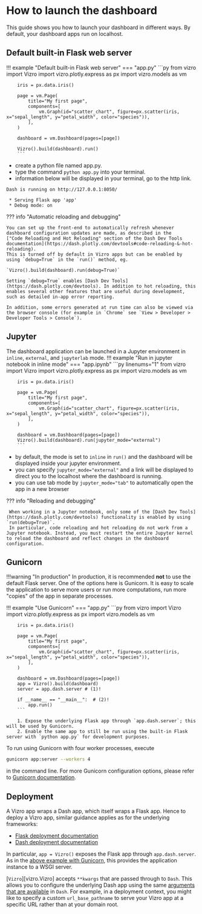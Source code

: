 # How to launch the dashboard

This guide shows you how to launch your dashboard in different ways. By default, your dashboard apps run on localhost.

## Default built-in Flask web server

!!! example "Default built-in Flask web server"
    === "app.py"
        ```py
        from vizro import Vizro
        import vizro.plotly.express as px
        import vizro.models as vm

        iris = px.data.iris()

        page = vm.Page(
            title="My first page",
            components=[
                vm.Graph(id="scatter_chart", figure=px.scatter(iris, x="sepal_length", y="petal_width", color="species")),
            ],
        )

        dashboard = vm.Dashboard(pages=[page])

        Vizro().build(dashboard).run()
        ```
- create a python file named app.py.
- type the command `python app.py` into your terminal.
- information below will be displayed in your terminal, go to the http link.
```
Dash is running on http://127.0.0.1:8050/

 * Serving Flask app 'app'
 * Debug mode: on
```

??? info "Automatic reloading and debugging"


    You can set up the front-end to automatically refresh whenever dashboard configuration updates are made, as described in the
    ["Code Reloading and Hot Reloading" section of the Dash Dev Tools documentation](https://dash.plotly.com/devtools#code-reloading-&-hot-reloading).
    This is turned off by default in Vizro apps but can be enabled by using `debug=True` in the `run()` method, eg.

    `Vizro().build(dashboard).run(debug=True)`

    Setting `debug=True` enables [Dash Dev Tools](https://dash.plotly.com/devtools). In addition to hot reloading, this enables several other features that are useful during development, such as detailed in-app error reporting.

    In addition, some errors generated at run time can also be viewed via the browser console (for example in `Chrome` see `View > Developer > Developer Tools > Console`).


## Jupyter
The dashboard application can be launched in a Jupyter environment in `inline`, `external`, and `jupyterlab` mode.
!!! example "Run in jupyter notebook in inline mode"
    === "app.ipynb"
        ```py linenums="1"
        from vizro import Vizro
        import vizro.plotly.express as px
        import vizro.models as vm

        iris = px.data.iris()

        page = vm.Page(
            title="My first page",
            components=[
                vm.Graph(id="scatter_chart", figure=px.scatter(iris, x="sepal_length", y="petal_width", color="species")),
            ],
        )

        dashboard = vm.Dashboard(pages=[page])
        Vizro().build(dashboard).run(jupyter_mode="external")
        ```
- by default, the mode is set to `inline` in `run()` and the dashboard will be displayed inside your jupyter environment.
- you can specify `jupyter_mode="external"` and a link will be displayed to direct you to the localhost where the dashboard is running.
- you can use tab mode by `jupyter_mode="tab"` to automatically open the app in a new browser

??? info "Reloading and debugging"


     When working in a Jupyter notebook, only some of the [Dash Dev Tools](https://dash.plotly.com/devtools) functionality is enabled by using `run(debug=True)`.
     In particular, code reloading and hot reloading do not work from a Jupyter notebook. Instead, you must restart the entire Jupyter kernel to reload the dashboard and reflect changes in the dashboard configuration.
## Gunicorn
!!!warning "In production"
    In production, it is recommended **not** to use the default Flask server. One of the options here is Gunicorn. It is easy to scale the application to serve more users or run more computations, run more "copies" of the app in separate processes.

!!! example "Use Gunicorn"
    === "app.py"
        ```py
        from vizro import Vizro
        import vizro.plotly.express as px
        import vizro.models as vm

        iris = px.data.iris()

        page = vm.Page(
            title="My first page",
            components=[
                vm.Graph(id="scatter_chart", figure=px.scatter(iris, x="sepal_length", y="petal_width", color="species")),
            ],
        )

        dashboard = vm.Dashboard(pages=[page])
        app = Vizro().build(dashboard)
        server = app.dash.server # (1)!

        if __name__ == "__main__":  # (2)!
            app.run()
        ```

        1. Expose the underlying Flask app through `app.dash.server`; this will be used by Gunicorn.
        2. Enable the same app to still be run using the built-in Flask server with `python app.py` for development purposes.

To run using Gunicorn with four worker processes, execute
```bash
gunicorn app:server --workers 4
```
in the command line. For more Gunicorn configuration options, please refer to [Gunicorn documentation](https://docs.gunicorn.org/).

## Deployment

A Vizro app wraps a Dash app, which itself wraps a Flask app. Hence to deploy a Vizro app, similar guidance applies as for the underlying frameworks:

- [Flask deployment documentation](https://flask.palletsprojects.com/en/2.0.x/deploying/)
- [Dash deployment documentation](https://dash.plotly.com/deployment)

In particular, `app = Vizro()` exposes the Flask app through `app.dash.server`. As in the [above example with Gunicorn](#gunicorn), this provides the application instance to a WSGI server.

[`Vizro`][vizro.Vizro] accepts `**kwargs` that are passed through to `Dash`. This allows you to configure the underlying Dash app using the same [arguments that are available](https://dash.plotly.com/reference#dash.dash) in `Dash`. For example, in a deployment context, you might like to specify a custom `url_base_pathname` to serve your Vizro app at a specific URL rather than at your domain root.
